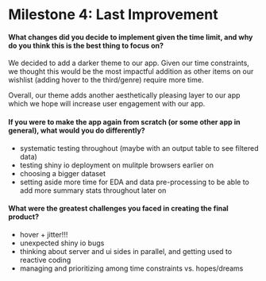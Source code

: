 Milestone 4: Last Improvement
================

#### What changes did you decide to implement given the time limit, and why do you think this is the best thing to focus on?

We decided to add a darker theme to our app. Given our time constraints, we thought this would be the most impactful addition as other items on our wishlist (adding hover to the third/genre) require more time.

Overall, our theme adds another aesthetically pleasing layer to our app which we hope will increase user engagement with our app.

#### If you were to make the app again from scratch (or some other app in general), what would you do differently?

-   systematic testing throughout (maybe with an output table to see filtered data)
-   testing shiny io deployment on mulitple browsers earlier on
-   choosing a bigger dataset
-   setting aside more time for EDA and data pre-processing to be able to add more summary stats throughout later on

#### What were the greatest challenges you faced in creating the final product?

-   hover + jitter!!!
-   unexpected shiny io bugs
-   thinking about server and ui sides in parallel, and getting used to reactive coding
-   managing and prioritizing among time constraints vs. hopes/dreams

